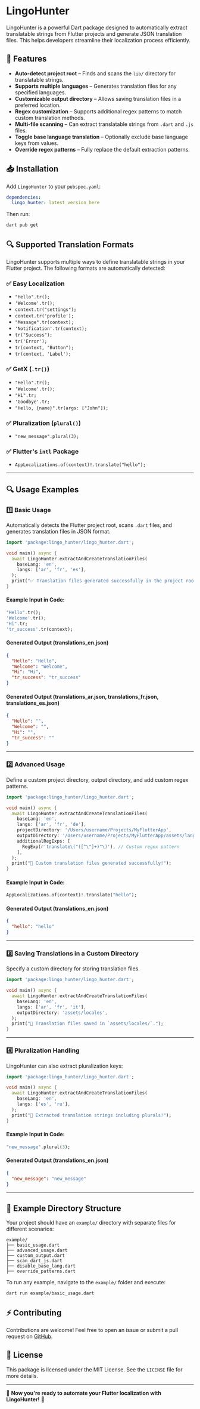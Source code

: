 # LingoHunter

LingoHunter is a powerful Dart package designed to automatically extract translatable strings from Flutter projects and generate JSON translation files. This helps developers streamline their localization process efficiently.

## 🚀 Features

- **Auto-detect project root** – Finds and scans the `lib/` directory for translatable strings.
- **Supports multiple languages** – Generates translation files for any specified languages.
- **Customizable output directory** – Allows saving translation files in a preferred location.
- **Regex customization** – Supports additional regex patterns to match custom translation methods.
- **Multi-file scanning** – Can extract translatable strings from `.dart` and `.js` files.
- **Toggle base language translation** – Optionally exclude base language keys from values.
- **Override regex patterns** – Fully replace the default extraction patterns.

## 📥 Installation

Add `LingoHunter` to your `pubspec.yaml`:

```yaml
dependencies:
  lingo_hunter: latest_version_here
```

Then run:

```sh
dart pub get
```

## 🔍 Supported Translation Formats

LingoHunter supports multiple ways to define translatable strings in your Flutter project. The following formats are automatically detected:
### ✅ **Easy Localization**
- `"Hello".tr();`
- `'Welcome'.tr();`
- `context.tr("settings");`
- `context.tr('profile');`
- `"Message".tr(context);`
- `'Notification'.tr(context);`
- `tr("Success");`
- `tr('Error');`
- `tr(context, "Button");`
- `tr(context, 'Label');`

### ✅ **GetX (`.tr()`)**

- `"Hello".tr();`
- `'Welcome'.tr();`
- `"Hi".tr;`
- `'Goodbye'.tr;`
- `"Hello, {name}".tr(args: ["John"]);`



### ✅ **Pluralization (`plural()`)**

- `"new_message".plural(3);`

### ✅ **Flutter's `intl` Package**

- `AppLocalizations.of(context)!.translate("hello");`

---

## 🔍 Usage Examples

### 1️⃣ **Basic Usage**

Automatically detects the Flutter project root, scans `.dart` files, and generates translation files in JSON format.

```dart
import 'package:lingo_hunter/lingo_hunter.dart';

void main() async {
  await LingoHunter.extractAndCreateTranslationFiles(
    baseLang: 'en',
    langs: ['ar', 'fr', 'es'],
  );
  print("✅ Translation files generated successfully in the project root.");
}
```

#### **Example Input in Code:**

```dart
"Hello".tr();
'Welcome'.tr();
"Hi".tr;
'tr_success'.tr(context);
```

#### **Generated Output (translations_en.json)**

```json
{
  "Hello": "Hello",
  "Welcome": "Welcome",
  "Hi": "Hi",
  "tr_success": "tr_success"
}
```

#### **Generated Output (translations_ar.json, translations_fr.json, translations_es.json)**

```json
{
  "Hello": "",
  "Welcome": "",
  "Hi": "",
  "tr_success": ""
}
```

---

### 2️⃣ **Advanced Usage**

Define a custom project directory, output directory, and add custom regex patterns.

```dart
import 'package:lingo_hunter/lingo_hunter.dart';

void main() async {
  await LingoHunter.extractAndCreateTranslationFiles(
    baseLang: 'en',
    langs: ['ar', 'fr', 'de'],
    projectDirectory: '/Users/username/Projects/MyFlutterApp',
    outputDirectory: '/Users/username/Projects/MyFlutterApp/assets/lang',
    additionalRegExps: [
      RegExp(r'translate\("([^\"]+)"\)'), // Custom regex pattern
    ],
  );
  print("🚀 Custom translation files generated successfully!");
}
```

#### **Example Input in Code:**

```dart
AppLocalizations.of(context)!.translate("hello");
```

#### **Generated Output (translations_en.json)**

```json
{
  "hello": "hello"
}
```

---

### 3️⃣ **Saving Translations in a Custom Directory**

Specify a custom directory for storing translation files.

```dart
import 'package:lingo_hunter/lingo_hunter.dart';

void main() async {
  await LingoHunter.extractAndCreateTranslationFiles(
    baseLang: 'en',
    langs: ['ar', 'fr', 'it'],
    outputDirectory: 'assets/locales',
  );
  print("📂 Translation files saved in `assets/locales/`.");
}
```

---

### 4️⃣ **Pluralization Handling**

LingoHunter can also extract pluralization keys:

```dart
import 'package:lingo_hunter/lingo_hunter.dart';

void main() async {
  await LingoHunter.extractAndCreateTranslationFiles(
    baseLang: 'en',
    langs: ['es', 'ru'],
  );
  print("🎯 Extracted translation strings including plurals!");
}
```

#### **Example Input in Code:**

```dart
"new_message".plural(3);
```

#### **Generated Output (translations_en.json)**

```json
{
  "new_message": "new_message"
}
```

---

## 📂 Example Directory Structure

Your project should have an `example/` directory with separate files for different scenarios:

```
example/
├── basic_usage.dart
├── advanced_usage.dart
├── custom_output.dart
├── scan_dart_js.dart
├── disable_base_lang.dart
├── override_patterns.dart
```

To run any example, navigate to the `example/` folder and execute:

```sh
dart run example/basic_usage.dart
```

## ⚡️ Contributing

Contributions are welcome! Feel free to open an issue or submit a pull request on [GitHub](https://github.com/fares-Mondriod/Lingo-Hunter).

## 📜 License

This package is licensed under the MIT License. See the `LICENSE` file for more details.

---

🚀 **Now you're ready to automate your Flutter localization with LingoHunter!** 🎯
